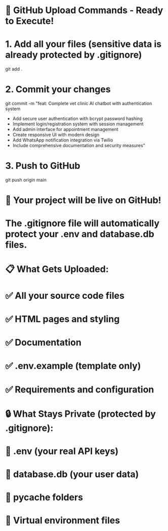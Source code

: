 # 🚀 GitHub Upload Commands - Ready to Execute!

# 1. Add all your files (sensitive data is already protected by .gitignore)
git add .

# 2. Commit your changes
git commit -m "feat: Complete vet clinic AI chatbot with authentication system

- Add secure user authentication with bcrypt password hashing
- Implement login/registration system with session management
- Add admin interface for appointment management
- Create responsive UI with modern design
- Add WhatsApp notification integration via Twilio
- Include comprehensive documentation and security measures"

# 3. Push to GitHub
git push origin main

# 🎉 Your project will be live on GitHub!
# The .gitignore file will automatically protect your .env and database.db files.

# 📋 What Gets Uploaded:
# ✅ All your source code files
# ✅ HTML pages and styling
# ✅ Documentation
# ✅ .env.example (template only)
# ✅ Requirements and configuration

# 🔒 What Stays Private (protected by .gitignore):
# 🚫 .env (your real API keys)
# 🚫 database.db (your user data)
# 🚫 __pycache__ folders
# 🚫 Virtual environment files
